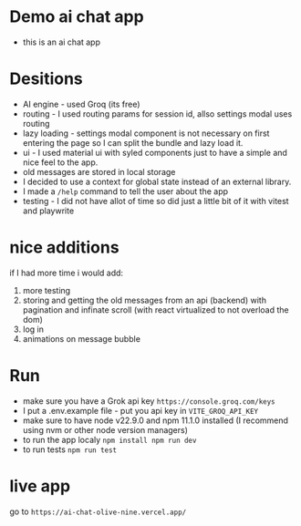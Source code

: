 # Demo ai chat app

- this is an ai chat app

# Desitions

- AI engine - used Groq (its free)
- routing - I used routing params for session id, allso settings modal uses routing
- lazy loading - settings modal component is not necessary on first entering the page so I can split the bundle and lazy load it.
- ui - I used material ui with syled components just to have a simple and nice feel to the app.
- old messages are stored in local storage
- I decided to use a context for global state instead of an external library.
- I made a `/help` command to tell the user about the app
- testing - I did not have allot of time so did just a little bit of it with vitest and playwrite

# nice additions

if I had more time i would add:

1. more testing
2. storing and getting the old messages from an api (backend) with pagination and infinate scroll (with react virtualized to not overload the dom)
3. log in
4. animations on message bubble

# Run

- make sure you have a Grok api key `https://console.groq.com/keys`
- I put a .env.example file - put you api key in `VITE_GROQ_API_KEY`
- make sure to have node v22.9.0 and npm 11.1.0 installed (I recommend using nvm or other node version managers)
- to run the app localy `npm install npm run dev`
- to run tests `npm run test`

# live app

go to `https://ai-chat-olive-nine.vercel.app/`
